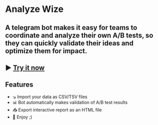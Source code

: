 # Analyze Wize

## A telegram bot makes it easy for teams to coordinate and analyze their own A/B tests, so they can quickly validate their ideas and optimize them for impact. 

## ▶️ [Try it now](https://t.me/AnalyzeWise_bot)


## Features

- ↘️ Import your data as CSV/TSV files
- 📊 Bot automatically makes validation of A/B test results
- 📥 Export interactive report as an HTML file 
- 🤩 Enjoy ;)
